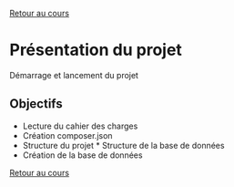 [Retour au cours](../cours.md)

# Présentation du projet

Démarrage et lancement du projet

## Objectifs

* Lecture du cahier des charges
* Création composer.json
* Structure du projet
        * Structure de la base de données
* Création de la base de données

[Retour au cours](../cours.md)
